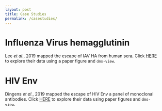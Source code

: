 ```yaml
---
layout: post
title: Case Studies
permalink: /casestudies/
---
```


# Influenza Virus hemagglutinin
Lee _et al_., 2019 mapped the escape of IAV HA from human sera.
Click [HERE](/docs/lee2019mapping) to explore their data using a paper figure and `dms-view`.


# HIV Env
Dingens _et al_., 2019 mapped the escape of HIV Env a panel of monoclonal antibodies.
Click [HERE](/docs/dingens2019antigenic) to explore their data using paper figures and `dms-view`.
